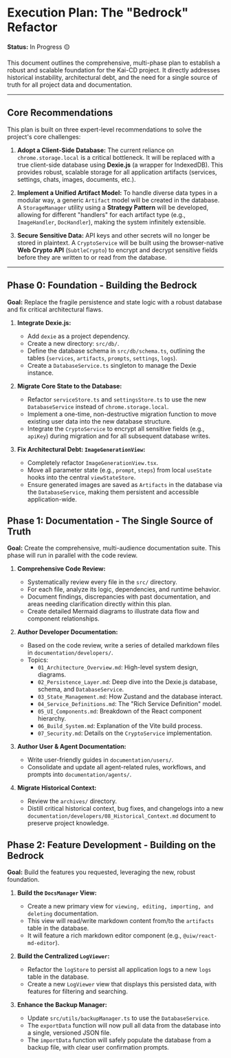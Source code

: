 # Execution Plan: The "Bedrock" Refactor

**Status:** In Progress 🟡

This document outlines the comprehensive, multi-phase plan to establish a robust and scalable foundation for the Kai-CD project. It directly addresses historical instability, architectural debt, and the need for a single source of truth for all project data and documentation.

---

## Core Recommendations

This plan is built on three expert-level recommendations to solve the project's core challenges:

1.  **Adopt a Client-Side Database:** The current reliance on `chrome.storage.local` is a critical bottleneck. It will be replaced with a true client-side database using **Dexie.js** (a wrapper for IndexedDB). This provides robust, scalable storage for all application artifacts (services, settings, chats, images, documents, etc.).

2.  **Implement a Unified Artifact Model:** To handle diverse data types in a modular way, a generic `Artifact` model will be created in the database. A `StorageManager` utility using a **Strategy Pattern** will be developed, allowing for different "handlers" for each artifact type (e.g., `ImageHandler`, `DocHandler`), making the system infinitely extensible.

3.  **Secure Sensitive Data:** API keys and other secrets will no longer be stored in plaintext. A `CryptoService` will be built using the browser-native **Web Crypto API** (`SubtleCrypto`) to encrypt and decrypt sensitive fields before they are written to or read from the database.

---

## Phase 0: Foundation - Building the Bedrock

**Goal:** Replace the fragile persistence and state logic with a robust database and fix critical architectural flaws.

1.  **Integrate Dexie.js:**
    *   Add `dexie` as a project dependency.
    *   Create a new directory: `src/db/`.
    *   Define the database schema in `src/db/schema.ts`, outlining the tables (`services`, `artifacts`, `prompts`, `settings`, `logs`).
    *   Create a `DatabaseService.ts` singleton to manage the Dexie instance.

2.  **Migrate Core State to the Database:**
    *   Refactor `serviceStore.ts` and `settingsStore.ts` to use the new `DatabaseService` instead of `chrome.storage.local`.
    *   Implement a one-time, non-destructive migration function to move existing user data into the new database structure.
    *   Integrate the `CryptoService` to encrypt all sensitive fields (e.g., `apiKey`) during migration and for all subsequent database writes.

3.  **Fix Architectural Debt: `ImageGenerationView`:**
    *   Completely refactor `ImageGenerationView.tsx`.
    *   Move all parameter state (e.g., `prompt`, `steps`) from local `useState` hooks into the central `viewStateStore`.
    *   Ensure generated images are saved as `Artifacts` in the database via the `DatabaseService`, making them persistent and accessible application-wide.

## Phase 1: Documentation - The Single Source of Truth

**Goal:** Create the comprehensive, multi-audience documentation suite. This phase will run in parallel with the code review.

1.  **Comprehensive Code Review:**
    *   Systematically review every file in the `src/` directory.
    *   For each file, analyze its logic, dependencies, and runtime behavior.
    *   Document findings, discrepancies with past documentation, and areas needing clarification directly within this plan.
    *   Create detailed Mermaid diagrams to illustrate data flow and component relationships.

2.  **Author Developer Documentation:**
    *   Based on the code review, write a series of detailed markdown files in `documentation/developers/`.
    *   Topics:
        *   `01_Architecture_Overview.md`: High-level system design, diagrams.
        *   `02_Persistence_Layer.md`: Deep dive into the Dexie.js database, schema, and `DatabaseService`.
        *   `03_State_Management.md`: How Zustand and the database interact.
        *   `04_Service_Definitions.md`: The "Rich Service Definition" model.
        *   `05_UI_Components.md`: Breakdown of the React component hierarchy.
        *   `06_Build_System.md`: Explanation of the Vite build process.
        *   `07_Security.md`: Details on the `CryptoService` implementation.

3.  **Author User & Agent Documentation:**
    *   Write user-friendly guides in `documentation/users/`.
    *   Consolidate and update all agent-related rules, workflows, and prompts into `documentation/agents/`.

4.  **Migrate Historical Context:**
    *   Review the `archives/` directory.
    *   Distill critical historical context, bug fixes, and changelogs into a new `documentation/developers/08_Historical_Context.md` document to preserve project knowledge.

## Phase 2: Feature Development - Building on the Bedrock

**Goal:** Build the features you requested, leveraging the new, robust foundation.

1.  **Build the `DocsManager` View:**
    *   Create a new primary view for `viewing, editing, importing, and deleting` documentation.
    *   This view will read/write markdown content from/to the `artifacts` table in the database.
    *   It will feature a rich markdown editor component (e.g., `@uiw/react-md-editor`).

2.  **Build the Centralized `LogViewer`:**
    *   Refactor the `logStore` to persist all application logs to a new `logs` table in the database.
    *   Create a new `LogViewer` view that displays this persisted data, with features for filtering and searching.

3.  **Enhance the Backup Manager:**
    *   Update `src/utils/backupManager.ts` to use the `DatabaseService`.
    *   The `exportData` function will now pull all data from the database into a single, versioned JSON file.
    *   The `importData` function will safely populate the database from a backup file, with clear user confirmation prompts. 